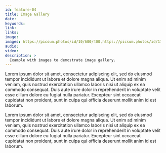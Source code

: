 ```yaml
---
id: feature-04
title: Image Gallery
date: 
keywords: 
link: 
links: 
image: 
images: https://picsum.photos/id/10/600/400,https://picsum.photos/id/11/400/500,https://picsum.photos/id/12/600/400,https://picsum.photos/id/13/600/400,https://picsum.photos/id/14/400/500,https://picsum.photos/id/15/600/400
audio:
video:
description: >
  Example with images to demostrate image gallery.
---
```


Lorem ipsum dolor sit amet, consectetur adipiscing elit, sed do eiusmod tempor incididunt ut labore et dolore magna aliqua. Ut enim ad minim veniam, quis nostrud exercitation ullamco laboris nisi ut aliquip ex ea commodo consequat. Duis aute irure dolor in reprehenderit in voluptate velit esse cillum dolore eu fugiat nulla pariatur. Excepteur sint occaecat cupidatat non proident, sunt in culpa qui officia deserunt mollit anim id est laborum.

Lorem ipsum dolor sit amet, consectetur adipiscing elit, sed do eiusmod tempor incididunt ut labore et dolore magna aliqua. Ut enim ad minim veniam, quis nostrud exercitation ullamco laboris nisi ut aliquip ex ea commodo consequat. Duis aute irure dolor in reprehenderit in voluptate velit esse cillum dolore eu fugiat nulla pariatur. Excepteur sint occaecat cupidatat non proident, sunt in culpa qui officia deserunt mollit anim id est laborum.
